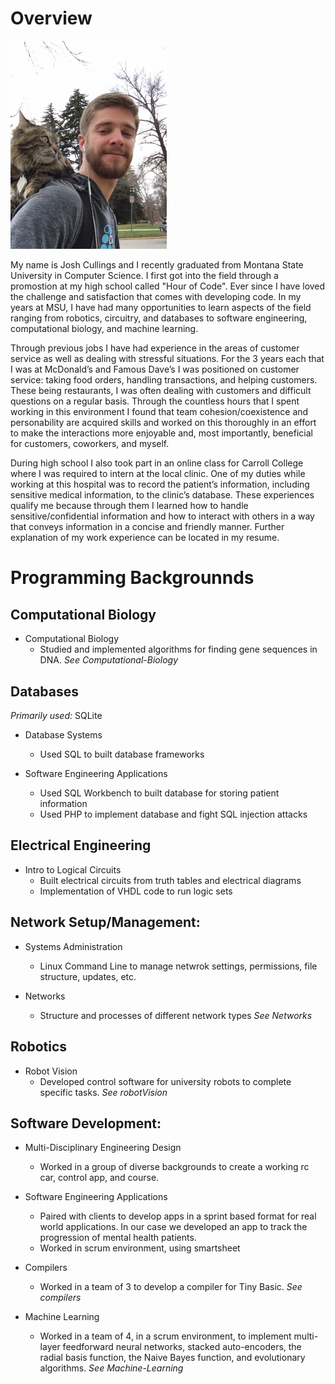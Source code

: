 # Overview
<img src="https://github.com/cullingsj/Portfolio/blob/master/porfolio_pic1.png" width="250">

My name is Josh Cullings and I recently graduated from Montana State University in Computer Science. I first got into the field through a promostion at my high school called "Hour of Code". Ever since I have loved the challenge and satisfaction that comes with developing code. In my years at MSU, I have had many opportunities to learn aspects of the field ranging from robotics, circuitry, and databases to software engineering, computational biology, and machine learning.

Through previous jobs I have had experience in the areas of customer service as well as dealing with stressful situations. For the 3 years each that I was at McDonald’s and Famous Dave’s I was positioned on customer service: taking food orders, handling transactions, and helping customers. These being restaurants, I was often dealing with customers and difficult questions on a regular basis. Through the countless hours that I spent working in this environment I found that team cohesion/coexistence and personability are acquired skills and worked on this thoroughly in an effort to make the interactions more enjoyable and, most importantly, beneficial for customers, coworkers, and myself. 

During high school I also took part in an online class for Carroll College where I was required to intern at the local clinic. One of my duties while working at this hospital was to record the patient’s information, including sensitive medical information, to the clinic’s database. These experiences qualify me because through them I learned how to handle sensitive/confidential information and how to interact with others in a way that conveys information in a concise and friendly manner. Further explanation of my work experience can be located in my resume.

# Programming Backgrounnds

## Computational Biology
- Computational Biology
  - Studied and implemented algorithms for finding gene sequences in DNA. 
  *See Computational-Biology*

## Databases
*Primarily used:* SQLite
- Database Systems
  - Used SQL to built database frameworks
  
- Software Engineering Applications
  - Used SQL Workbench to built database for storing patient information
  - Used PHP to implement database and fight SQL injection attacks

## Electrical Engineering
- Intro to Logical Circuits
  - Built electrical circuits from truth tables and electrical diagrams
  - Implementation of VHDL code to run logic sets

## Network Setup/Management:
- Systems Administration
  - Linux Command Line to manage netwrok settings, permissions, file structure, updates, etc.
  
- Networks
  - Structure and processes of different network types 
  *See Networks*

## Robotics
- Robot Vision
  - Developed control software for university robots to complete specific tasks. 
  *See robotVision*

## Software Development:
- Multi-Disciplinary Engineering Design
  - Worked in a group of diverse backgrounds to create a working rc car, control app, and course.
  
- Software Engineering Applications
  - Paired with clients to develop apps in a sprint based format for real world applications. In our case we developed an app to track the progression of mental health patients.
  - Worked in scrum environment, using smartsheet
  
- Compilers
  - Worked in a team of 3 to develop a compiler for Tiny Basic. 
  *See compilers*

- Machine Learning
  - Worked in a team of 4, in a scrum environment, to implement multi-layer feedforward neural networks, stacked auto-encoders, the radial basis function, the Naive Bayes function, and evolutionary algorithms.
  *See Machine-Learning*
